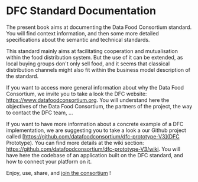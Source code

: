 # DFC Standard Documentation

The present book aims at documenting the Data Food Consortium standard. You will find context information, and then some more detailed specifications about the semantic and technical standards.

This standard mainly aims at facilitating cooperation and mutualisation within the food distribution system. But the use of it can be extended, as local buying groups don't only sell food, and it seems that classical distribution channels might also fit within the business model description of the standard.

If you want to access more general information about why the Data Food Consortium, we invite you to take a look the DFC website: https://www.datafoodconsortium.org. You will understand here the objectives of the Data Food Consortium, the partners of the project, the way to contact the DFC team, ...

If you want to have more information about a concrete example of a DFC implementation, we are suggesting you to take a look a our Github project called [https://github.com/datafoodconsortium/dfc-prototype-V3](DFC Prototype). You can find more details at the wiki section: https://github.com/datafoodconsortium/dfc-prototype-V3/wiki. You will have here the codebase of an application built on the DFC standard, and how to connect your platform on it.

Enjoy, use, share, and [join the consortium](https://datafoodconsortium.gitbook.io/dfc-standard-documentation/contact-and-partners) !


